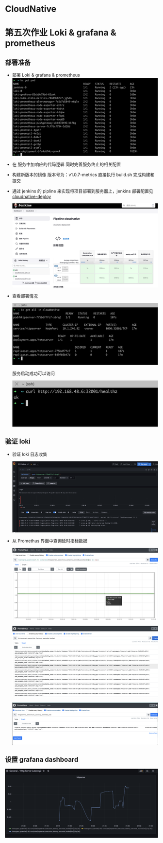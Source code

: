 # CloudNative

# 第五次作业 Loki & grafana & prometheus

## 部署准备

- 部署 Loki & grafana & prometheus
  ![](./work5/p0.png)

- 在 服务中加响应的代码逻辑 同时完善服务终止的相关配置

- 构建新版本的镜像 版本号为：v1.0.7-metrics 直接执行 build.sh 完成构建和提交

- 通过 jenkins 的 pipline 来实现将项目部署到服务器上，jenkins 部署配置见
  [cloudnative-deploy](http://gitlab.jaquelee.com/jaquelee/cloudnative-deploy)

  ![](./work5/p1.png)

- 查看部署情况

  ![](./work5/p2.png)

  服务启动成功可以访问

  ![](./work5/p3.png)

## 验证 loki

- 验证 loki 日志收集

  ![](./work5/p-loki.png)

- 从 Promethus 界面中查询延时指标数据

  ![](./work5/prometheus.png)

  ![](./work5/p-prom1.png)

  ![](./work5/p-prom2.png)

## 设置 grafana dashboard

![](./work5/dash.png)

